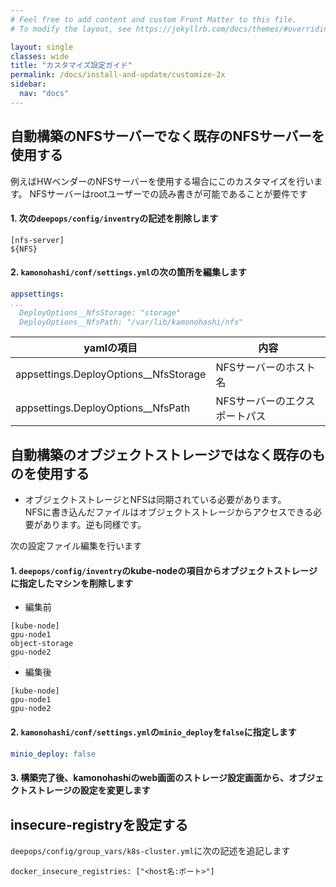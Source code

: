 ```yaml
---
# Feel free to add content and custom Front Matter to this file.
# To modify the layout, see https://jekyllrb.com/docs/themes/#overriding-theme-defaults

layout: single
classes: wide
title: "カスタマイズ設定ガイド"
permalink: /docs/install-and-update/customize-2x
sidebar:
  nav: "docs"
---
```


## 自動構築のNFSサーバーでなく既存のNFSサーバーを使用する
例えばHWベンダーのNFSサーバーを使用する場合にこのカスタマイズを行います。
NFSサーバーはrootユーザーでの読み書きが可能であることが要件です

#### 1. 次の`deepops/config/inventry`の記述を削除します

```
[nfs-server]
${NFS}
```

#### 2. `kamonohashi/conf/settings.yml`の次の箇所を編集します

```yaml
appsettings:
...
  DeployOptions__NfsStorage: "storage"
  DeployOptions__NfsPath: "/var/lib/kamonohashi/nfs"
```

|yamlの項目|内容|
|---|---|
|appsettings.DeployOptions__NfsStorage|NFSサーバーのホスト名|
|appsettings.DeployOptions__NfsPath|NFSサーバーのエクスポートパス|

## 自動構築のオブジェクトストレージではなく既存のものを使用する
* オブジェクトストレージとNFSは同期されている必要があります。  
NFSに書き込んだファイルはオブジェクトストレージからアクセスできる必要があります。逆も同様です。

次の設定ファイル編集を行います

#### 1. `deepops/config/inventry`のkube-nodeの項目からオブジェクトストレージに指定したマシンを削除します
* 編集前
```
[kube-node]
gpu-node1
object-storage
gpu-node2
```
* 編集後
```
[kube-node]
gpu-node1
gpu-node2
```

#### 2.  `kamonohashi/conf/settings.yml`の`minio_deploy`を`false`に指定します

```yaml
minio_deploy: false
```

#### 3. 構築完了後、kamonohashiのweb画面のストレージ設定画面から、オブジェクトストレージの設定を変更します

## insecure-registryを設定する
`deepops/config/group_vars/k8s-cluster.yml`に次の記述を追記します
```
docker_insecure_registries: ["<host名:ポート>"]
```



